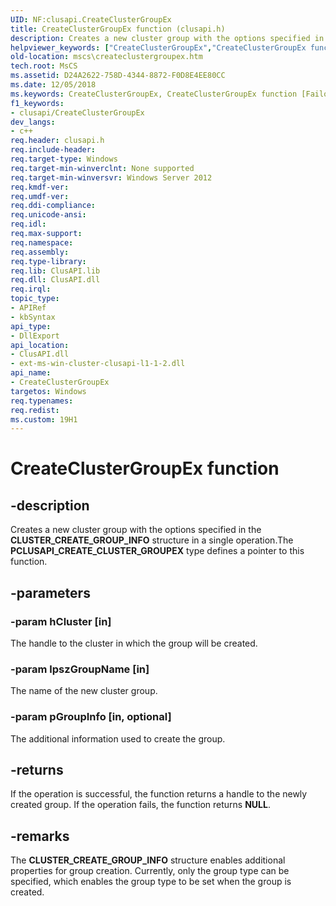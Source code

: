 ```yaml
---
UID: NF:clusapi.CreateClusterGroupEx
title: CreateClusterGroupEx function (clusapi.h)
description: Creates a new cluster group with the options specified in the CLUSTER_CREATE_GROUP_INFO structure in a single operation.
helpviewer_keywords: ["CreateClusterGroupEx","CreateClusterGroupEx function [Failover Cluster]","PCLUSAPI_CREATE_CLUSTER_GROUPEX","PCLUSAPI_CREATE_CLUSTER_GROUPEX function [Failover Cluster]","clusapi/CreateClusterGroupEx","clusapi/PCLUSAPI_CREATE_CLUSTER_GROUPEX","mscs.createclustergroupex"]
old-location: mscs\createclustergroupex.htm
tech.root: MsCS
ms.assetid: D24A2622-758D-4344-8872-F0D8E4EE80CC
ms.date: 12/05/2018
ms.keywords: CreateClusterGroupEx, CreateClusterGroupEx function [Failover Cluster], PCLUSAPI_CREATE_CLUSTER_GROUPEX, PCLUSAPI_CREATE_CLUSTER_GROUPEX function [Failover Cluster], clusapi/CreateClusterGroupEx, clusapi/PCLUSAPI_CREATE_CLUSTER_GROUPEX, mscs.createclustergroupex
f1_keywords:
- clusapi/CreateClusterGroupEx
dev_langs:
- c++
req.header: clusapi.h
req.include-header: 
req.target-type: Windows
req.target-min-winverclnt: None supported
req.target-min-winversvr: Windows Server 2012
req.kmdf-ver: 
req.umdf-ver: 
req.ddi-compliance: 
req.unicode-ansi: 
req.idl: 
req.max-support: 
req.namespace: 
req.assembly: 
req.type-library: 
req.lib: ClusAPI.lib
req.dll: ClusAPI.dll
req.irql: 
topic_type:
- APIRef
- kbSyntax
api_type:
- DllExport
api_location:
- ClusAPI.dll
- ext-ms-win-cluster-clusapi-l1-1-2.dll
api_name:
- CreateClusterGroupEx
targetos: Windows
req.typenames: 
req.redist: 
ms.custom: 19H1
---
```


# CreateClusterGroupEx function


## -description


Creates a new cluster group with the options specified in the <b>CLUSTER_CREATE_GROUP_INFO</b> structure in a single operation.The <b>PCLUSAPI_CREATE_CLUSTER_GROUPEX</b> type defines a pointer to this function.


## -parameters




### -param hCluster [in]

The handle to the cluster in which the group will be created.


### -param lpszGroupName [in]

The name of the new cluster group.


### -param pGroupInfo [in, optional]

The additional information used to create the group.


## -returns



If the operation is successful, the function returns a handle to the newly created group.
If the operation fails, the function returns <b>NULL</b>.




## -remarks



The <b>CLUSTER_CREATE_GROUP_INFO</b> structure enables additional properties for group creation.  Currently, only the group type can be specified, which  enables the group type to be set when the group is created.



